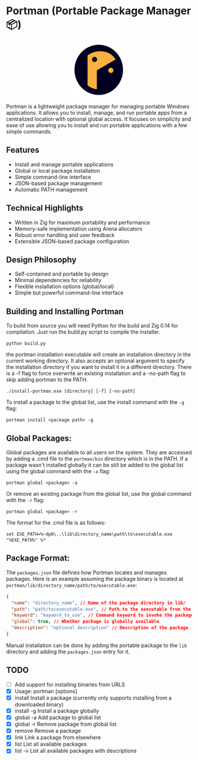 # Portman (Portable Package Manager📦)

<img style="display: block; margin: 0 auto;" src="portman.png" alt="Portman Logo" width="150"/>

Portman is a lightweight package manager for managing portable Windows applications. It allows you to install, manage, and run portable apps from a centralized location with optional global access. It focuses on simplicity and ease of use allowing you to install and run portable applications with a few simple commands.

## Features

- Install and manage portable applications
- Global or local package installation
- Simple command-line interface
- JSON-based package management
- Automatic PATH management

## Technical Highlights

- Written in Zig for maximum portability and performance
- Memory-safe implementation using Arena allocators
- Robust error handling and user feedback
- Extensible JSON-based package configuration

## Design Philosophy

- Self-contained and portable by design
- Minimal dependencies for reliability
- Flexible installation options (global/local)
- Simple but powerful command-line interface

## Building and Installing Portman

To build from source you will need Python for the build and Zig 0.14 for compilation. Just run the build.py script to compile the installer.

```
python build.py
```

the portman installation executable will create an installation directory in the current working directory. It also accepts an optional argument to specify the installation directory if you want to install it in a different directory. There is a -f flag to force overwrite an existing installation and a -no-path flag to skip adding portman to the PATH.

```
./install-portman.exe [directory] [-f] [-no-path]
```

To install a package to the global list, use the install command with the `-g` flag:

```
portman install <package path> -g
```

## Global Packages:

Global packages are available to all users on the system. They are accessed by adding a .cmd file to the `portman/bin` directory which is in the PATH.
If a package wasn't installed globally it can be still be added to the global list using the global command with the `-a` flag:

```
portman global <package> -a
```

Or remove an existing package from the global list, use the global command with the `-r` flag:

```
portman global <package> -r
```

The format for the .cmd file is as follows:

```
set EXE_PATH=%~dp0\..\lib\directory_name\path\to\executable.exe
"%EXE_PATH%" %*
```

## Package Format:

The `packages.json` file defines how Portman locates and manages packages. Here is an example assuming the package binary is located at `portman/lib/directory_name/path/to/executable.exe`:

```json
{
  "name": "directory_name", // Name of the package directory in lib/
  "path": "path/to/executable.exe", // Path to the executable from the lib/directory_name directory
  "keyword": "keyword_to_use", // Command keyword to invoke the package
  "global": true, // Whether package is globally available
  "description": "optional description" // Description of the package
}
```

Manual installation can be done by adding the portable package to the `lib` directory and adding the `packages.json` entry for it.

## TODO

- [ ] Add support for installing binaries from URLS
- [x] Usage: portman <command> [options]
- [x] install <package> Install a package (currently only supports installing from a downloaded binary)
- [x] install <package> -g Install a package globally
- [x] global <package> -a Add package to global list
- [x] global <package> -r Remove package from global list
- [x] remove <package> Remove a package
- [x] link <path> Link a package from elsewhere
- [x] list List all available packages
- [x] list -v List all available packages with descriptions
